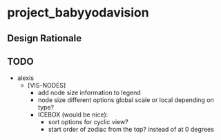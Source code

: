# project_babyyodavision

## Design Rationale

## TODO
- alexis
  - [VIS-NODES]
    - add node size information to legend
    - node size different options global scale or local depending on type?
    - ICEBOX (would be nice):
      - sort options for cyclic view?
      - start order of zodiac from the top? instead of at 0 degrees
